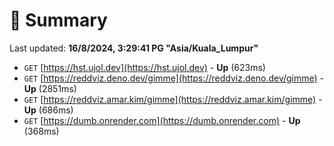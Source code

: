 # 📖 Summary
Last updated: **16/8/2024, 3:29:41 PG "Asia/Kuala_Lumpur"**

- `GET` [https://hst.ujol.dev](https://hst.ujol.dev) - **Up** (623ms)
- `GET` [https://reddviz.deno.dev/gimme](https://reddviz.deno.dev/gimme) - **Up** (2851ms)
- `GET` [https://reddviz.amar.kim/gimme](https://reddviz.amar.kim/gimme) - **Up** (686ms)
- `GET` [https://dumb.onrender.com](https://dumb.onrender.com) - **Up** (368ms)
